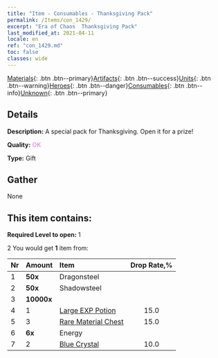 ```yaml
---
title: "Item - Consumables - Thanksgiving Pack"
permalink: /Items/con_1429/
excerpt: "Era of Chaos  Thanksgiving Pack"
last_modified_at: 2021-04-11
locale: en
ref: "con_1429.md"
toc: false
classes: wide
---
```

 [Materials](/Items/){: .btn .btn--primary}[Artifacts](/Items/Artifacts/){: .btn .btn--success}[Units](/Items/Units/){: .btn .btn--warning}[Heroes](/Items/Heroes/){: .btn .btn--danger}[Consumables](/Items/Consumables/){: .btn .btn--info}[Unknown](/Items/Unknown/){: .btn .btn--primary}

## Details
 **Description:** A special pack for Thanksgiving. Open it for a prize!

 **Quality:** <span style="color: #DA70D6">OK</span>

 **Type:** Gift

## Gather

  None

## This item contains:

 **Required Level to open:** 1

 2 You would get **1** item  from:

  | Nr | Amount |     Item    | Drop Rate,% |
  |:---|:-------|:------------|:---------:|
  | 1 |  **50x** | Dragonsteel |  | 5.0 | 
  | 2 |  **50x** | Shadowsteel |  | 10.0 | 
  | 3 |  **10000x** | <i class="fas fa-coins"/> |  | 25.0 | 
  | 4 | 1 | [Large EXP Potion](/Items/con_702/) | 15.0 | 
  | 5 | 3 | [Rare Material Chest](/Items/con_757/) | 15.0 | 
  | 6 |  **6x** | Energy |  | 20.0 | 
  | 7 | 2 | [Blue Crystal](/Items/con_716/) | 10.0 | 
